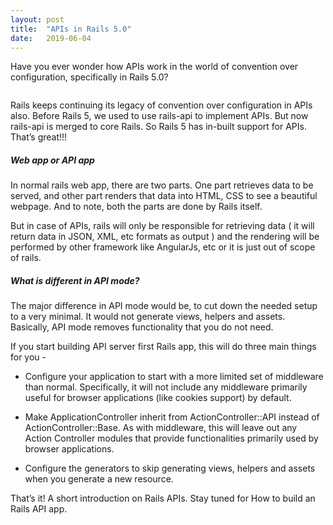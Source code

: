 ```yaml
---
layout: post
title:  "APIs in Rails 5.0"
date:   2019-06-04
---
```


Have you ever wonder how APIs work in the world of convention over configuration, specifically in Rails 5.0?

<img src="{{ '/assets/img/web_api.png' | prepend: site.baseurl }}" alt="">

Rails keeps continuing its legacy of convention over configuration in APIs also. Before Rails 5, we used to use rails-api to implement APIs. But now rails-api is merged to core Rails. So Rails 5 has in-built support for APIs. That’s great!!!

<h5>Web app or API app</h5>
In normal rails web app, there are two parts. One part retrieves data to be served, and other part renders that data into HTML, CSS to see a beautiful webpage. And to note, both the parts are done by Rails itself.

But in case of APIs, rails will only be responsible for retrieving data ( it will return data in JSON, XML, etc formats as output ) and the rendering will be performed by other framework like AngularJs, etc or it is just out of scope of rails.

<h5>What is different in API mode?</h5>

The major difference in API mode would be, to cut down the needed setup to a very minimal. It would not generate views, helpers and assets. Basically, API mode removes functionality that you do not need.

If you start building API server first Rails app, this will do three main things for you -

* Configure your application to start with a more limited set of middleware than normal. Specifically, it will not include any middleware primarily useful for browser applications (like cookies support) by default.

* Make ApplicationController inherit from ActionController::API instead of ActionController::Base. As with middleware, this will leave out any Action Controller modules that provide functionalities primarily used by browser applications.

* Configure the generators to skip generating views, helpers and assets when you generate a new resource.

That’s it! A short introduction on Rails APIs. Stay tuned for How to build an Rails API app.





